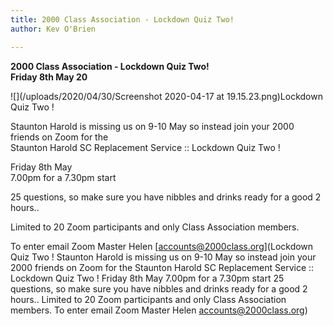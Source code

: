 ```yaml
---
title: 2000 Class Association - Lockdown Quiz Two!
author: Kev O'Brien

---
```

**2000 Class Association - Lockdown Quiz Two!   
Friday 8th May 20**

![](/uploads/2020/04/30/Screenshot 2020-04-17 at 19.15.23.png)Lockdown Quiz Two !   
  
Staunton Harold is missing us on 9-10 May so instead join your 2000 friends on Zoom for the   
Staunton Harold SC Replacement Service :: Lockdown Quiz Two !  
  
Friday 8th May   
7\.00pm for a 7.30pm start  
  
25 questions, so make sure you have nibbles and drinks ready for a good 2 hours..  
  
Limited to 20 Zoom participants and only Class Association members.   
  
To enter email Zoom Master Helen [accounts@2000class.org](Lockdown Quiz Two !     Staunton Harold is missing us on 9-10 May so instead join your 2000 friends on Zoom for the  Staunton Harold SC Replacement Service :: Lockdown Quiz Two !  Friday 8th May  7.00pm for a 7.30pm start  25 questions, so make sure you have nibbles and drinks ready for a good 2 hours..  Limited to 20 Zoom participants and only Class Association members.   To enter email Zoom Master Helen accounts@2000class.org)